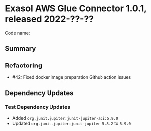 # Exasol AWS Glue Connector 1.0.1, released 2022-??-??

Code name:

## Summary

## Refactoring

* #42: Fixed docker image preparation Github action issues

## Dependency Updates

### Test Dependency Updates

* Added `org.junit.jupiter:junit-jupiter-api:5.9.0`
* Updated `org.junit.jupiter:junit-jupiter:5.8.2` to `5.9.0`
